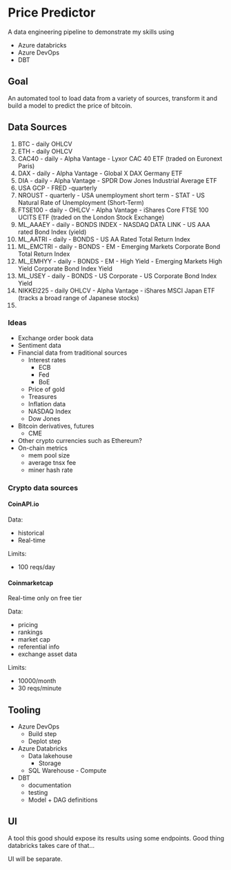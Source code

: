 # Price Predictor


A data engineering pipeline to demonstrate my skills using

- Azure databricks
- Azure DevOps
- DBT

## Goal 

An automated tool to load data from a variety of sources, transform it and build a model to predict
the price of bitcoin. 

## Data Sources

1. BTC - daily OHLCV
2. ETH - daily OHLCV
3. CAC40 - daily - Alpha Vantage - Lyxor CAC 40 ETF (traded on Euronext Paris)
4. DAX - daily - Alpha Vantage - Global X DAX Germany ETF
5. DIA - daily - Alpha Vantage - SPDR Dow Jones Industrial Average ETF
6. USA GCP - FRED -quarterly
7. NROUST - quarterly - USA unemployment short term - STAT - US Natural Rate of Unemployment (Short-Term) 
8. FTSE100 - daily - OHLCV - Alpha Vantage - iShares Core FTSE 100 UCITS ETF (traded on the London Stock Exchange)
9. ML_AAAEY - daily - BONDS INDEX - NASDAQ DATA LINK - US AAA rated Bond Index (yield) 
10. ML_AATRI - daily - BONDS - US AA Rated Total Return Index 
11. ML_EMCTRI - daily - BONDS - EM - Emerging Markets Corporate Bond Total Return Index 
12. ML_EMHYY - daily - BONDS - EM - High Yield - Emerging Markets High Yield Corporate Bond Index Yield
13. ML_USEY - daily - BONDS - US Corporate - US Corporate Bond Index Yield
14. NIKKEI225 - daily OHLCV - Alpha Vantage - iShares MSCI Japan ETF (tracks a broad range of
    Japanese stocks)
15. 



### Ideas

- Exchange order book data
- Sentiment data
- Financial data from traditional sources
    - Interest rates
        - ECB
        - Fed
        - BoE
    - Price of gold
    - Treasures
    - Inflation data
    - NASDAQ Index
    - Dow Jones
- Bitcoin derivatives, futures
    - CME
- Other crypto currencies such as Ethereum?
- On-chain metrics
    - mem pool size
    - average tnsx fee
    - miner hash rate

### Crypto data sources

#### CoinAPI.io

Data:

- historical
- Real-time

Limits:

- 100 reqs/day

#### Coinmarketcap

Real-time only on free tier

Data:

- pricing
- rankings
- market cap
- referential info
- exchange asset data

Limits:

- 10000/month
- 30 reqs/minute

## Tooling

- Azure DevOps
    - Build step
    - Deplot step
- Azure Databricks
    - Data lakehouse
        - Storage
    - SQL Warehouse - Compute
- DBT
    - documentation
    - testing
    - Model + DAG definitions

## UI

A tool this good should expose its results using some endpoints. Good thing databricks takes care of
that...

UI will be separate.
